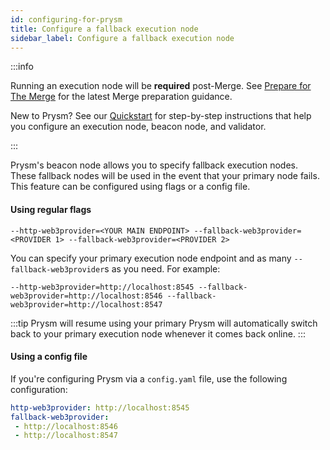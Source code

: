 ```yaml
---
id: configuring-for-prysm
title: Configure a fallback execution node
sidebar_label: Configure a fallback execution node
---
```


:::info

Running an execution node will be **required** post-Merge. See [Prepare for The Merge](../prepare-for-merge.md) for the latest Merge preparation guidance.

New to Prysm? See our [Quickstart](../install/install-with-script.md) for step-by-step instructions that help you configure an execution node, beacon node, and validator.

:::

Prysm's beacon node allows you to specify fallback execution nodes. These fallback nodes will be used in the event that your primary node fails. This feature can be configured using flags or a config file.

#### Using regular flags

```
--http-web3provider=<YOUR MAIN ENDPOINT> --fallback-web3provider=<PROVIDER 1> --fallback-web3provider=<PROVIDER 2>
```

You can specify your primary execution node endpoint and as many `--fallback-web3provider`s as you need. For example:

```
--http-web3provider=http://localhost:8545 --fallback-web3provider=http://localhost:8546 --fallback-web3provider=http://localhost:8547
```


:::tip Prysm will resume using your primary
Prysm will automatically switch back to your primary execution node whenever it comes back online.
:::

#### Using a config file

If you're configuring Prysm via a `config.yaml` file, use the following configuration:

```yaml
http-web3provider: http://localhost:8545
fallback-web3provider:
 - http://localhost:8546
 - http://localhost:8547
```